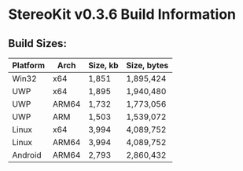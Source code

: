 # StereoKit v0.3.6 Build Information

## Build Sizes:

| Platform | Arch  | Size, kb | Size, bytes |
| -------- | ----- | -------- | ----------- |
| Win32    | x64   |    1,851 |   1,895,424 |
| UWP      | x64   |    1,895 |   1,940,480 |
| UWP      | ARM64 |    1,732 |   1,773,056 |
| UWP      | ARM   |    1,503 |   1,539,072 |
| Linux    | x64   |    3,994 |   4,089,752 |
| Linux    | ARM64 |    3,994 |   4,089,752 |
| Android  | ARM64 |    2,793 |   2,860,432 |
